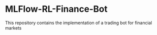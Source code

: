# MLFlow-RL-Finance-Bot
This repository contains the implementation of a trading bot for financial markets
